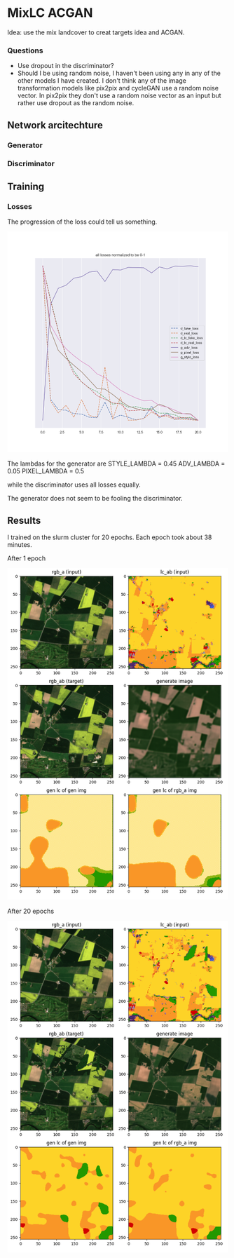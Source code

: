 # MixLC ACGAN

Idea: use the mix landcover to creat targets idea and ACGAN.

### Questions

- Use dropout in the discriminator?
- Should I be using random noise, I haven't been using any in any of the other models I have created. I don't think any of the image transformation models like pix2pix and cycleGAN use a random noise vector.
  In pix2pix they don't use a random noise vector as an input but rather use dropout as the random noise.

## Network arcitechture

### Generator

### Discriminator

## Training

### Losses

The progression of the loss could tell us something.

![loss image](images/losses.png)

The lambdas for the generator are
STYLE_LAMBDA = 0.45
ADV_LAMBDA = 0.05
PIXEL_LAMBDA = 0.5

while the discriminator uses all losses equally.

The generator does not seem to be fooling the discriminator.

## Results

I trained on the slurm cluster for 20 epochs. Each epoch took about 38 minutes.

After 1 epoch

![1 epoch](images/gen_1.png)

After 20 epochs

![20 epochs](images/gen_20.png)
